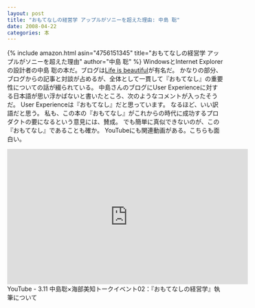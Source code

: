 ```yaml
---
layout: post
title: "おもてなしの経営学 アップルがソニーを超えた理由: 中島 聡"
date: 2008-04-22
categories: 本
---
```

{% include amazon.html asin="4756151345" title="おもてなしの経営学 アップルがソニーを超えた理由" author="中島 聡" %}
WindowsとInternet Explorerの設計者の中島 聡の本だ。ブログは[Life is beautiful](http://satoshi.blogs.com/)が有名だ。
かなりの部分、ブログからの記事と対談が占めるが、全体として一貫して『おもてなし』の重要性についての話が綴られている。
中島さんのブログにUser Experienceに対する日本語が思い浮かばないと書いたところ、次のようなコメントが入ったそうだ。
 User Experienceは『おもてなし』だと思っています。
なるほど、いい訳語だと思う。
私も、この本の『おもてなし』がこれからの時代に成功するプロダクトの要になるという意見には、賛成。
でも簡単に真似できないのが、この『おもてなし』であることも確か。
YouTubeにも関連動画がある。こちらも面白い。
<iframe width="560" height="315" src="https://www.youtube.com/embed/la_YmTMhAs4" frameborder="0" allowfullscreen></iframe>  YouTube - 3.11 中島聡×海部美知トークイベント02：『おもてなしの経営学』執筆について
